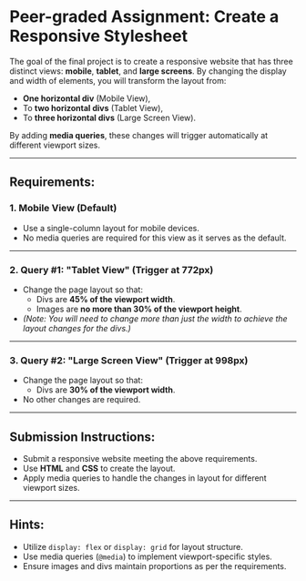 # Peer-graded Assignment: Create a Responsive Stylesheet

The goal of the final project is to create a responsive website that has three distinct views: **mobile**, **tablet**, and **large screens**. By changing the display and width of elements, you will transform the layout from:

- **One horizontal div** (Mobile View),
- To **two horizontal divs** (Tablet View),
- To **three horizontal divs** (Large Screen View).

By adding **media queries**, these changes will trigger automatically at different viewport sizes.

---

## Requirements:

### 1. Mobile View (Default)
- Use a single-column layout for mobile devices.  
- No media queries are required for this view as it serves as the default.

---

### 2. Query #1: "Tablet View" (Trigger at 772px)
- Change the page layout so that:
  - Divs are **45% of the viewport width**.
  - Images are **no more than 30% of the viewport height**.
- *(Note: You will need to change more than just the width to achieve the layout changes for the divs.)*

---

### 3. Query #2: "Large Screen View" (Trigger at 998px)
- Change the page layout so that:
  - Divs are **30% of the viewport width**.
- No other changes are required.

---

## Submission Instructions:
- Submit a responsive website meeting the above requirements.
- Use **HTML** and **CSS** to create the layout.
- Apply media queries to handle the changes in layout for different viewport sizes.

---

## Hints:
- Utilize `display: flex` or `display: grid` for layout structure.
- Use media queries (`@media`) to implement viewport-specific styles.
- Ensure images and divs maintain proportions as per the requirements.
